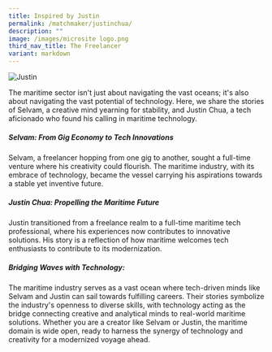 ```yaml
---
title: Inspired by Justin
permalink: /matchmaker/justinchua/
description: ""
image: /images/microsite logo.png
third_nav_title: The Freelancer
variant: markdown
---
```

<img border="0" alt="Justin" src="https://i.ibb.co/qDYbrYd/Justin.png">

The maritime sector isn't just about navigating the vast oceans; it's also about navigating the vast potential of technology. Here, we share the stories of Selvam, a creative mind yearning for stability, and Justin Chua, a tech aficionado who found his calling in maritime technology.

##### Selvam: From Gig Economy to Tech Innovations 

Selvam, a freelancer hopping from one gig to another, sought a full-time venture where his creativity could flourish. The maritime industry, with its embrace of technology, became the vessel carrying his aspirations towards a stable yet inventive future.

##### Justin Chua: Propelling the Maritime Future 
Justin transitioned from a freelance realm to a full-time maritime tech professional, where his experiences now contributes to innovative solutions. His story is a reflection of how maritime welcomes tech enthusiasts to contribute to its modernization.

##### Bridging Waves with Technology: 
The maritime industry serves as a vast ocean where tech-driven minds like Selvam and Justin can sail towards fulfilling careers. Their stories symbolize the industry's openness to diverse skills, with technology acting as the bridge connecting creative and analytical minds to real-world maritime solutions. Whether you are a creator like Selvam or Justin, the maritime domain is wide open, ready to harness the synergy of technology and creativity for a modernized voyage ahead.